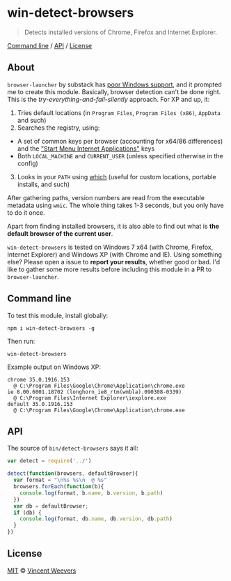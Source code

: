 # win-detect-browsers

> Detects installed versions of Chrome, Firefox and Internet Explorer. 

[Command line](#command-line) / [API](#api) / [License](#license)

## About

`browser-launcher` by substack has [poor Windows support](https://github.com/substack/browser-launcher/issues/7), and it prompted me to create this module. Basically, browser detection can't be done right. This is the *try-everything-and-fail-silently* approach. For XP and up, it:

1. Tries default locations (in `Program Files`, `Program Files (x86)`, `AppData` and such)
2. Searches the registry, using:
  - A set of common keys per browser (accounting for x64/86 differences) and the ["Start Menu Internet Applications"](http://msdn.microsoft.com/en-us/library/windows/desktop/dd203067(v=vs.85).aspx) keys
  - Both `LOCAL_MACHINE` and `CURRENT_USER` (unless specified otherwise in the config)
3. Looks in your `PATH` using [which](https://github.com/isaacs/node-which) (useful for custom locations, portable installs, and such)

After gathering paths, version numbers are read from the executable metadata using `wmic`. The whole thing takes 1-3 seconds, but you only have to do it once.

Apart from finding installed browsers, it is also able to find out what is **the default browser of the current user**.

`win-detect-browsers` is tested on Windows 7 x64 (with Chrome, Firefox, Internet Explorer) and Windows XP (with Chrome and IE). Using something else? Please open a issue to **report your results**, whether good or bad. I'd like to gather some more results before including this module in a PR to `browser-launcher`.

## Command line

To test this module, install globally:

    npm i win-detect-browsers -g

Then run:

    win-detect-browsers

Example output on Windows XP:

    chrome 35.0.1916.153
      @ C:\Program Files\Google\Chrome\Application\chrome.exe
    ie 8.00.6001.18702 (longhorn_ie8_rtm(wmbla).090308-0339)
      @ C:\Program Files\Internet Explorer\iexplore.exe
    default 35.0.1916.153
      @ C:\Program Files\Google\Chrome\Application\chrome.exe

## API

The source of `bin/detect-browsers` says it all:

```js
var detect = require('../')

detect(function(browsers, defaultBrowser){
  var format = "\n%s %s\n  @ %s"
  browsers.forEach(function(b){
    console.log(format, b.name, b.version, b.path)
  })
  var db = defaultBrowser;
  if (db) {
    console.log(format, db.name, db.version, db.path)
  }
})

```

## License

[MIT](http://opensource.org/licenses/MIT) © [Vincent Weevers](http://vincentweevers.nl)
